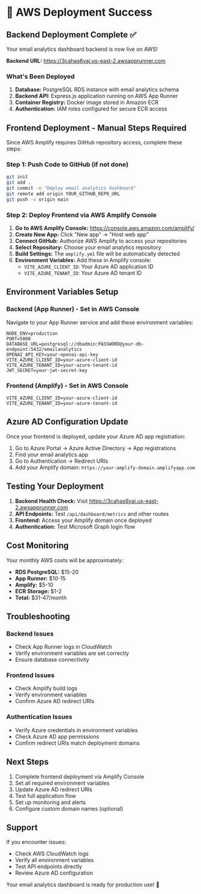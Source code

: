 # 🎉 AWS Deployment Success

## Backend Deployment Complete ✅

Your email analytics dashboard backend is now live on AWS!

**Backend URL:** https://3cahas6yaj.us-east-2.awsapprunner.com

### What's Been Deployed

1. **Database:** PostgreSQL RDS instance with email analytics schema
2. **Backend API:** Express.js application running on AWS App Runner
3. **Container Registry:** Docker image stored in Amazon ECR
4. **Authentication:** IAM roles configured for secure ECR access

## Frontend Deployment - Manual Steps Required

Since AWS Amplify requires GitHub repository access, complete these steps:

### Step 1: Push Code to GitHub (if not done)
```bash
git init
git add .
git commit -m "Deploy email analytics dashboard"
git remote add origin YOUR_GITHUB_REPO_URL
git push -u origin main
```

### Step 2: Deploy Frontend via AWS Amplify Console

1. **Go to AWS Amplify Console:** https://console.aws.amazon.com/amplify/
2. **Create New App:** Click "New app" → "Host web app"
3. **Connect GitHub:** Authorize AWS Amplify to access your repositories
4. **Select Repository:** Choose your email analytics repository
5. **Build Settings:** The `amplify.yml` file will be automatically detected
6. **Environment Variables:** Add these in Amplify console:
   - `VITE_AZURE_CLIENT_ID`: Your Azure AD application ID
   - `VITE_AZURE_TENANT_ID`: Your Azure AD tenant ID

## Environment Variables Setup

### Backend (App Runner) - Set in AWS Console
Navigate to your App Runner service and add these environment variables:

```
NODE_ENV=production
PORT=5000
DATABASE_URL=postgresql://dbadmin:PASSWORD@your-db-endpoint:5432/emailanalytics
OPENAI_API_KEY=your-openai-api-key
VITE_AZURE_CLIENT_ID=your-azure-client-id
VITE_AZURE_TENANT_ID=your-azure-tenant-id
JWT_SECRET=your-jwt-secret-key
```

### Frontend (Amplify) - Set in AWS Console
```
VITE_AZURE_CLIENT_ID=your-azure-client-id
VITE_AZURE_TENANT_ID=your-azure-tenant-id
```

## Azure AD Configuration Update

Once your frontend is deployed, update your Azure AD app registration:

1. Go to Azure Portal → Azure Active Directory → App registrations
2. Find your email analytics app
3. Go to Authentication → Redirect URIs
4. Add your Amplify domain: `https://your-amplify-domain.amplifyapp.com`

## Testing Your Deployment

1. **Backend Health Check:** Visit https://3cahas6yaj.us-east-2.awsapprunner.com
2. **API Endpoints:** Test `/api/dashboard/metrics` and other routes
3. **Frontend:** Access your Amplify domain once deployed
4. **Authentication:** Test Microsoft Graph login flow

## Cost Monitoring

Your monthly AWS costs will be approximately:
- **RDS PostgreSQL:** $15-20
- **App Runner:** $10-15
- **Amplify:** $5-10
- **ECR Storage:** $1-2
- **Total:** $31-47/month

## Troubleshooting

### Backend Issues
- Check App Runner logs in CloudWatch
- Verify environment variables are set correctly
- Ensure database connectivity

### Frontend Issues
- Check Amplify build logs
- Verify environment variables
- Confirm Azure AD redirect URIs

### Authentication Issues
- Verify Azure credentials in environment variables
- Check Azure AD app permissions
- Confirm redirect URIs match deployment domains

## Next Steps

1. Complete frontend deployment via Amplify Console
2. Set all required environment variables
3. Update Azure AD redirect URIs
4. Test full application flow
5. Set up monitoring and alerts
6. Configure custom domain names (optional)

## Support

If you encounter issues:
- Check AWS CloudWatch logs
- Verify all environment variables
- Test API endpoints directly
- Review Azure AD configuration

Your email analytics dashboard is ready for production use! 🚀